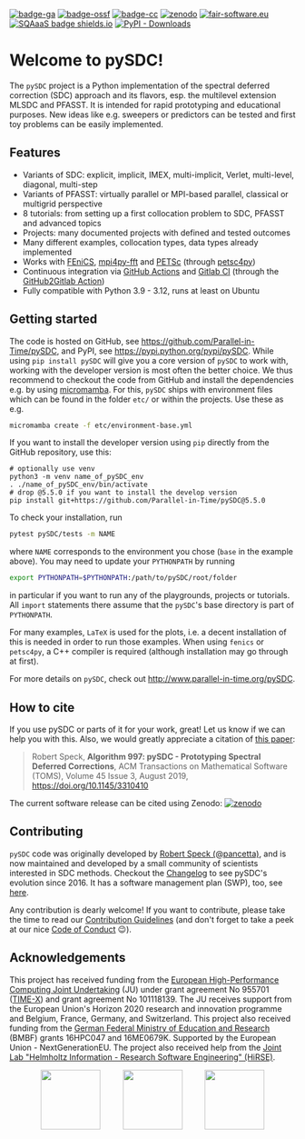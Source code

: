 [![badge-ga](https://github.com/Parallel-in-Time/pySDC/actions/workflows/ci_pipeline.yml/badge.svg?branch=master)](https://github.com/Parallel-in-Time/pySDC/actions/workflows/ci_pipeline.yml)
[![badge-ossf](https://bestpractices.coreinfrastructure.org/projects/6909/badge)](https://bestpractices.coreinfrastructure.org/projects/6909)
[![badge-cc](https://codecov.io/gh/Parallel-in-Time/pySDC/branch/master/graph/badge.svg?token=hpP18dmtgS)](https://codecov.io/gh/Parallel-in-Time/pySDC)
[![zenodo](https://zenodo.org/badge/26165004.svg)](https://zenodo.org/badge/latestdoi/26165004)
[![fair-software.eu](https://img.shields.io/badge/fair--software.eu-%E2%97%8F%20%20%E2%97%8F%20%20%E2%97%8F%20%20%E2%97%8F%20%20%E2%97%8F-green)](https://fair-software.eu)
[![SQAaaS badge shields.io](https://img.shields.io/badge/sqaaas%20software-silver-lightgrey)](https://api.eu.badgr.io/public/assertions/aS8J0NDTTjCyYP6iVufviQ "SQAaaS silver badge achieved")
[![PyPI - Downloads](https://img.shields.io/pypi/dm/pySDC?logo=pypi)](https://pypistats.org/packages/pysdc)

# Welcome to pySDC!

The `pySDC` project is a Python implementation of the
spectral deferred correction (SDC) approach and its flavors, esp. the
multilevel extension MLSDC and PFASST. It is intended for rapid
prototyping and educational purposes. New ideas like e.g. sweepers or
predictors can be tested and first toy problems can be easily
implemented.

## Features

-   Variants of SDC: explicit, implicit, IMEX, multi-implicit, Verlet,
    multi-level, diagonal, multi-step
-   Variants of PFASST: virtually parallel or MPI-based parallel,
    classical or multigrid perspective
-   8 tutorials: from setting up a first collocation problem to SDC,
    PFASST and advanced topics
-   Projects: many documented projects with defined and tested outcomes
-   Many different examples, collocation types, data types already
    implemented
-   Works with [FEniCS](https://fenicsproject.org/),
    [mpi4py-fft](https://mpi4py-fft.readthedocs.io/en/latest/) and
    [PETSc](http://www.mcs.anl.gov/petsc/) (through
    [petsc4py](https://bitbucket.org/petsc/petsc4py))
-   Continuous integration via [GitHub
    Actions](https://github.com/Parallel-in-Time/pySDC/actions) and
    [Gitlab CI](https://gitlab.hzdr.de/r.speck/pysdc/-/pipelines) (through the [GitHub2Gitlab Action](https://github.com/jakob-fritz/github2lab_action))
-   Fully compatible with Python 3.9 - 3.12, runs at least on Ubuntu

## Getting started

The code is hosted on GitHub, see
<https://github.com/Parallel-in-Time/pySDC>, and PyPI, see
<https://pypi.python.org/pypi/pySDC>. While using `pip install pySDC`
will give you a core version of `pySDC` to work with,
working with the developer version is most often the better choice. We
thus recommend to checkout the code from GitHub and install the
dependencies e.g. by using [micromamba](https://mamba.readthedocs.io/en/latest/user_guide/micromamba.html). For this, `pySDC` ships with environment files
which can be found in the folder `etc/` or within the projects. Use these as e.g.

``` bash
micromamba create -f etc/environment-base.yml
```

If you want to install the developer version using `pip` directly from the GitHub repository, use this:

```
# optionally use venv
python3 -m venv name_of_pySDC_env
. ./name_of_pySDC_env/bin/activate
# drop @5.5.0 if you want to install the develop version
pip install git+https://github.com/Parallel-in-Time/pySDC@5.5.0
```

To check your installation, run

``` bash
pytest pySDC/tests -m NAME
```

where `NAME` corresponds to the environment you chose (`base` in the
example above). You may need to update your `PYTHONPATH` by running

``` bash
export PYTHONPATH=$PYTHONPATH:/path/to/pySDC/root/folder
```

in particular if you want to run any of the playgrounds, projects or
tutorials. All `import` statements there assume that the
`pySDC`\'s base directory is part of `PYTHONPATH`.

For many examples, `LaTeX` is used for the plots, i.e. a
decent installation of this is needed in order to run those examples.
When using `fenics` or `petsc4py`, a C++
compiler is required (although installation may go through at first).

For more details on `pySDC`, check out http://www.parallel-in-time.org/pySDC.

## How to cite

If you use pySDC or parts of it for your work, great! Let us know if we
can help you with this. Also, we would greatly appreciate a citation of
[this paper](https://doi.org/10.1145/3310410):

> Robert Speck, **Algorithm 997: pySDC - Prototyping Spectral Deferred
> Corrections**, ACM Transactions on Mathematical Software (TOMS),
> Volume 45 Issue 3, August 2019, <https://doi.org/10.1145/3310410>

The current software release can be cited using Zenodo:
[![zenodo](https://zenodo.org/badge/26165004.svg)](https://zenodo.org/badge/latestdoi/26165004)

## Contributing

`pySDC` code was originally developed by [Robert Speck (@pancetta)](https://github.com/pancetta),
and is now maintained and developed by a small community of scientists interested in SDC methods.
Checkout the [Changelog](./CHANGELOG.md) to see pySDC's evolution since 2016. It has a
software management plan (SWP), too, see [here](https://smw.dsw.elixir-europe.org/wizard/projects/c3dda921-b7b0-4f4d-b5dc-778b9780552d).

Any contribution is dearly welcome! If you want to contribute, please take the time to read our [Contribution Guidelines](./CONTRIBUTING.md)
(and don't forget to take a peek at our nice [Code of Conduct](./CODE_OF_CONDUCT.md) :wink:).

## Acknowledgements

This project has received funding from the [European High-Performance
Computing Joint Undertaking](https://eurohpc-ju.europa.eu/) (JU) under
grant agreement No 955701 ([TIME-X](https://www.time-x-eurohpc.eu/))
and grant agreement No 101118139. 
The JU receives support from the European Union's Horizon 2020 research
and innovation programme and Belgium, France, Germany, and Switzerland.
This project also received funding from the [German Federal Ministry of
Education and Research](https://www.bmbf.de/bmbf/en/home/home_node.html)
(BMBF) grants  16HPC047 and 16ME0679K. Supported by the European Union - NextGenerationEU. 
The project also received help from the [Joint Lab "Helmholtz Information -  Research Software Engineering" (HiRSE)](https://www.helmholtz-hirse.de/).

<p align="center">
  <img src="./docs/img/EuroHPC.jpg" height="105"/> &nbsp;&nbsp;&nbsp;&nbsp;&nbsp;&nbsp;&nbsp;&nbsp;
  <img src="./docs/img/LogoTime-X.png" height="105" /> &nbsp;&nbsp;&nbsp;&nbsp;&nbsp;&nbsp;&nbsp;&nbsp;
  <img src="./docs/img/BMBF_gefoerdert_2017_en.jpg" height="105" />
</p>
